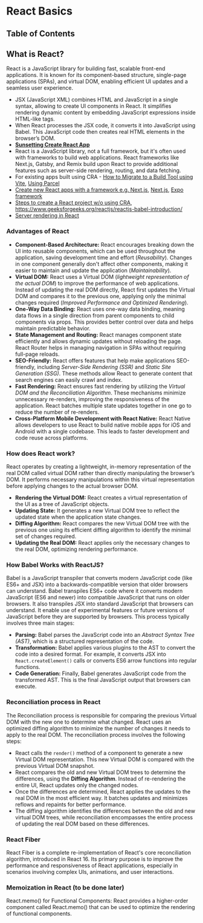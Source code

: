 # React Basics

## **Table of Contents**

## **What is React?**

React is a JavaScript library for building fast, scalable front-end applications. It is known for its component-based structure, single-page applications (SPAs), and virtual DOM, enabling efficient UI updates and a seamless user experience. 

- JSX (JavaScript XML) combines HTML and JavaScript in a single syntax, allowing to create UI components in React. It simplifies rendering dynamic content by embedding JavaScript expressions inside HTML-like tags.
- When React processes the JSX code, it converts it into JavaScript using Babel. This JavaScript code then creates real HTML elements in the browser’s DOM.
- [__Sunsetting Create React App__](https://react.dev/blog/2025/02/14/sunsetting-create-react-app)
- React is a JavaScript library, not a full framework, but it's often used with frameworks to build web applications. React frameworks like Next.js, Gatsby, and Remix build upon React to provide additional features such as server-side rendering, routing, and data fetching.
- For existing apps built using CRA - [How to Migrate to a Build Tool using Vite](https://www.robinwieruch.de/vite-create-react-app/), [Using Parcel](https://parceljs.org/migration/cra/)
- [Create new React apps with a framework e.g. Next.js](https://nextjs.org/docs/app/guides/migrating/from-create-react-app), [Next.js](https://nextjs.org/), [Expo framework](https://expo.dev/)
- [Steps to create a React project w/o using CRA](https://react.dev/learn/build-a-react-app-from-scratch), <https://www.geeksforgeeks.org/reactjs/reactjs-babel-introduction/>
- [Server rendering in React](https://react.dev/blog/2025/02/14/sunsetting-create-react-app#server-rendering-is-optional)

### **Advantages of React**

- __Component-Based Architecture:__ React encourages breaking down the UI into reusable components, which can be used throughout the application, saving development time and effort (_Reusability_). Changes in one component generally don't affect other components, making it easier to maintain and update the application (_Maintainability_).
- __Virtual DOM:__ React uses a Virtual DOM (_lightweight representation of the actual DOM_) to improve the performance of web applications. Instead of updating the real DOM directly, React first updates the Virtual DOM and compares it to the previous one, applying only the minimal changes required (_Improved Performance and Optimized Rendering_).
- __One-Way Data Binding:__ React uses one-way data binding, meaning data flows in a single direction from parent components to child components via props. This provides better control over data and helps maintain predictable behavior.
- __State Management and Routing:__ React manages component state efficiently and allows dynamic updates without reloading the page. React Router helps in managing navigation in SPAs without requiring full-page reloads.
- __SEO-Friendly:__ React offers features that help make applications SEO-friendly, including _Server-Side Rendering (SSR)_ and _Static Site Generation (SSG)_. These methods allow React to generate content that search engines can easily crawl and index.
- __Fast Rendering:__ React ensures fast rendering by utilizing the _Virtual DOM and the Reconciliation Algorithm_. These mechanisms minimize unnecessary re-renders, improving the responsiveness of the application. React batches multiple state updates together in one go to reduce the number of re-renders.
- __Cross-Platform Mobile Development with React Native:__ React Native allows developers to use React to build native mobile apps for iOS and Android with a single codebase. This leads to faster development and code reuse across platforms.

### **How does React work?**

React operates by creating a lightweight, in-memory representation of the real DOM called virtual DOM rather than directly manipulating the browser’s DOM. It performs necessary manipulations within this virtual representation before applying changes to the actual browser DOM.

- __Rendering the Virtual DOM:__  React creates a virtual representation of the UI as a tree of JavaScript objects.
- __Updating State:__ It generates a new Virtual DOM tree to reflect the updated state when the application state changes.
- __Diffing Algorithm:__ React compares the new Virtual DOM tree with the previous one using its efficient diffing algorithm to identify the minimal set of changes required.
- __Updating the Real DOM:__ React applies only the necessary changes to the real DOM, optimizing rendering performance.

### **How Babel Works with ReactJS?**

Babel is a JavaScript transpiler that converts modern JavaScript code (like ES6+ and JSX) into a backwards-compatible version that older browsers can understand. Babel transpiles ES6+ code where it converts modern JavaScript (ES6 and newer) into compatible JavaScript that runs on older browsers. It also transpiles JSX into standard JavaScript that browsers can understand. It enable use of experimental features or future versions of JavaScript before they are supported by browsers. This process typically involves three main stages:

- __Parsing:__ Babel parses the JavaScript code into an _Abstract Syntax Tree (AST)_, which is a structured representation of the code.
- __Transformation:__ Babel applies various plugins to the AST to convert the code into a desired format. For example, it converts JSX into `React.createElement()` calls or converts ES6 arrow functions into regular functions.
- __Code Generation:__ Finally, Babel generates JavaScript code from the transformed AST. This is the final JavaScript output that browsers can execute.

### **Reconciliation process in React**

The Reconciliation process is responsible for comparing the previous Virtual DOM with the new one to determine what changed. React uses an optimized diffing algorithm to minimize the number of changes it needs to apply to the real DOM. The reconciliation process involves the following steps:

- React calls the `render()` method of a component to generate a new Virtual DOM representation. This new Virtual DOM is compared with the previous Virtual DOM snapshot.
- React compares the old and new Virtual DOM trees to determine the differences, using the __Diffing Algorithm__. Instead of re-rendering the entire UI, React updates only the changed nodes.
- Once the differences are determined, React applies the updates to the real DOM in the most efficient way. It batches updates and minimizes reflows and repaints for better performance.
- The diffing algorithm identifies the differences between the old and new virtual DOM trees, while reconciliation encompasses the entire process of updating the real DOM based on these differences. 

### **React Fiber**

React Fiber is a complete re-implementation of React's core reconciliation algorithm, introduced in React 16. Its primary purpose is to improve the performance and responsiveness of React applications, especially in scenarios involving complex UIs, animations, and user interactions. 

### **Memoization in React** (to be done later)

React.memo() for Functional Components: React provides a higher-order component called React.memo() that can be used to optimize the rendering of functional components.




